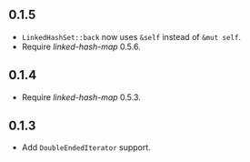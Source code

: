 ## 0.1.5
* `LinkedHashSet::back` now uses `&self` instead of `&mut self`.
* Require _linked-hash-map_ 0.5.6.

## 0.1.4
* Require _linked-hash-map_ 0.5.3.

## 0.1.3
* Add `DoubleEndedIterator` support.
